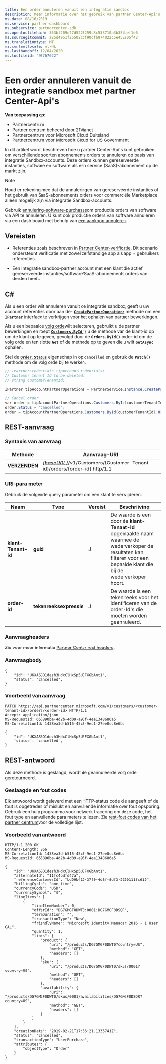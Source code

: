 ```yaml
---
title: Een order annuleren vanuit een integratie sandbox
description: Meer informatie over het gebruik van partner Center-Api's voor het annuleren van verschillende soorten abonnements orders uit integratie Sandbox-accounts.
ms.date: 08/16/2019
ms.service: partner-dashboard
ms.subservice: partnercenter-sdk
ms.openlocfilehash: 363bf209e27d5223259c8c533710a3b35bbef1e6
ms.sourcegitcommit: a25d4951f25502cdf90cfb974022c5e452205f42
ms.translationtype: MT
ms.contentlocale: nl-NL
ms.lasthandoff: 12/04/2020
ms.locfileid: "97767622"
---
```

# <a name="cancel-an-order-from-the-integration-sandbox-using-partner-center-apis"></a>Een order annuleren vanuit de integratie sandbox met partner Center-Api's

**Van toepassing op:**

- Partnercentrum
- Partner centrum beheerd door 21Vianet
- Partnercentrum voor Microsoft Cloud Duitsland
- Partnercentrum voor Microsoft Cloud for US Government

In dit artikel wordt beschreven hoe u partner Center-Api's kunt gebruiken om verschillende soorten abonnements orders te annuleren op basis van integratie Sandbox-accounts. Deze orders kunnen gereserveerde instanties, software en software als een service (SaaS)-abonnement op de markt zijn.

>[!NOTE]
>Houd er rekening mee dat de annuleringen van gereserveerde instanties of het gebruik van SaaS-abonnements orders voor commerciële Marketplace alleen mogelijk zijn via integratie Sandbox-accounts.  

Gebruik [annulering-software-purchases](cancel-software-purchases.md)om productie orders van software via API te annuleren.
U kunt ook productie orders van software annuleren via een dash board met behulp van [een aankoop annuleren](/partner-center/csp-software-subscriptions).

## <a name="prerequisites"></a>Vereisten

- Referenties zoals beschreven in [Partner Center-verificatie](partner-center-authentication.md). Dit scenario ondersteunt verificatie met zowel zelfstandige app als app + gebruikers referenties.

- Een integratie sandbox-partner account met een klant die actief gereserveerde instanties/software/SaaS-abonnements orders van derden heeft.

## <a name="c"></a>C\#

Als u een order wilt annuleren vanuit de integratie sandbox, geeft u uw account referenties door aan de- [**`CreatePartnerOperations`**](/dotnet/api/microsoft.store.partnercenter.partnerservice.instance) methode om een [**`IPartner`**](/dotnet/api/microsoft.store.partnercenter.ipartner) interface te verkrijgen voor het ophalen van partner bewerkingen.

Als u een bepaalde [volg orde](order-resources.md#order)wilt selecteren, gebruikt u de partner bewerkingen en roept [**`Customers.ById()`**](/dotnet/api/microsoft.store.partnercenter.customers.icustomercollection.byid) u de methode van de klant-id op om de klant op te geven, gevolgd door de **`Orders.ById()`** order-id om de volg orde en ten slotte **`Get`** of de methode op te geven die u wilt **`GetAsync`** ophalen.

Stel de [**`Order.Status`**](order-resources.md#order) eigenschap in op `cancelled` en gebruik de **`Patch()`** methode om de volg orde bij te werken.

``` csharp
// IPartnerCredentials tipAccountCredentials;
// Customer tenant Id to be deleted.
// string customerTenantId;

IPartner tipAccountPartnerOperations = PartnerService.Instance.CreatePartnerOperations(tipAccountCredentials);

// Cancel order
var order = tipAccountPartnerOperations.Customers.ById(customerTenantId).Orders.ById(orderId).Get();
order.Status = "cancelled";
order = tipAccountPartnerOperations.Customers.ById(customerTenantId).Orders.ById(orderId).Patch(order);

```

## <a name="rest-request"></a>REST-aanvraag

### <a name="request-syntax"></a>Syntaxis van aanvraag

| Methode     | Aanvraag-URI                                                                            |
|------------|----------------------------------------------------------------------------------------|
| **VERZENDEN** | [*{baseURL}*](partner-center-rest-urls.md)/v1/Customers/{Customer-Tenant-id}/orders/{order-id} http/1.1 |

### <a name="uri-parameter"></a>URI-para meter

Gebruik de volgende query parameter om een klant te verwijderen.

| Naam                   | Type     | Vereist | Beschrijving                                                                                                                                            |
|------------------------|----------|----------|--------------------------------------------------------------------------------------------------------------------------------------------------------|
| **klant-Tenant-id** | **guid** | J        | De waarde is een door de **klant-Tenant-id** opgemaakte naam waarmee de wederverkoper de resultaten kan filteren voor een bepaalde klant die bij de wederverkoper hoort. |
| **order-id** | **tekenreeksexpressie** | J        | De waarde is een teken reeks voor het identificeren van de order-Id's die moeten worden geannuleerd. |

### <a name="request-headers"></a>Aanvraagheaders

Zie voor meer informatie [Partner Center rest headers](headers.md).

### <a name="request-body"></a>Aanvraagbody

```http
{
    "id": "UKXASSO1dezh3HdxClHxSp5UEFXGbAnt1",
    "status": "cancelled",
}
```

### <a name="request-example"></a>Voorbeeld van aanvraag

```http
PATCH https://api.partnercenter.microsoft.com/v1/customers/<customer-tenant-id>/orders/<order-id> HTTP/1.1
Accept: application/json
MS-RequestId: 655890ba-4d2b-4d09-a95f-4ea1348686a5
MS-CorrelationId: 1438ea3d-b515-45c7-9ec1-27ee0cc8e6bd

{
    "id": "UKXASSO1dezh3HdxClHxSp5UEFXGbAnt1",
    "status": "cancelled",
}
```

## <a name="rest-response"></a>REST-antwoord

Als deze methode is geslaagd, wordt de geannuleerde volg orde geretourneerd.

### <a name="response-success-and-error-codes"></a>Geslaagde en fout codes

Elk antwoord wordt geleverd met een HTTP-status code die aangeeft of de fout is opgetreden of mislukt en aanvullende informatie over fout opsporing. Gebruik een hulp programma voor netwerk tracering om deze code, het fout type en aanvullende para meters te lezen. Zie [rest-fout codes van het partner centrum](error-codes.md)voor de volledige lijst.

### <a name="response-example"></a>Voorbeeld van antwoord

```http
HTTP/1.1 200 OK
Content-Length: 866
MS-CorrelationId: 1438ea3d-b515-45c7-9ec1-27ee0cc8e6bd
MS-RequestId: 655890ba-4d2b-4d09-a95f-4ea1348686a5

{
    "id": "UKXASSO1dezh3HdxClHxSp5UEFXGbAnt1",
    "alternateId": "11fc4bdfd47a",
    "referenceCustomerId": "bd59b416-37f9-4d8f-8df3-5750111fc615",
    "billingCycle": "one_time",
    "currencyCode": "USD",
    "currencySymbol": "$",
    "lineItems": [
        {
            "lineItemNumber": 0,
            "offerId": "DG7GMGF0DWT0:0001:DG7GMGF0DSQR",
            "termDuration": "",
            "transactionType": "New",
            "friendlyName": "Microsoft Identity Manager 2016 - 1 User CAL",
            "quantity": 1,
            "links": {
                "product": {
                    "uri": "/products/DG7GMGF0DWT0?country=US",
                    "method": "GET",
                    "headers": []
                },
                "sku": {
                    "uri": "/products/DG7GMGF0DWT0/skus/0001?country=US",
                    "method": "GET",
                    "headers": []
                },
                "availability": {
                    "uri": "/products/DG7GMGF0DWT0/skus/0001/availabilities/DG7GMGF0DSQR?country=US",
                    "method": "GET",
                    "headers": []
                }
            }
        }
    ],
    "creationDate": "2019-02-21T17:56:21.1335741Z",
    "status": "cancelled",
    "transactionType": "UserPurchase",
    "attributes": {
        "objectType": "Order"
    }
}
```
